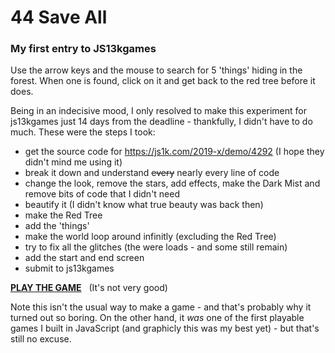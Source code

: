 # 44 Save All

### My first entry to JS13kgames
Use the arrow keys and the mouse to search for 5 'things' hiding in the forest. When one is found, click on it and get back to the red tree before it does.

Being in an indecisive mood, I only resolved to make this experiment for js13kgames just 14 days from the deadline - thankfully, I didn't have to do much.
These were the steps I took:

- get the source code for <https://js1k.com/2019-x/demo/4292> (I hope they didn't mind me using it)
- break it down and understand ~~every~~ nearly every line of code
- change the look, remove the stars, add effects, make the Dark Mist and remove bits of code that I didn't need
- beautify it (I didn't know what true beauty was back then)
- make the Red Tree
- add the 'things'
- make the world loop around infinitly (excluding the Red Tree)
- try to fix all the glitches (the were loads - and some still remain)
- add the start and end screen
- submit to js13kgames

[**PLAY THE GAME**](https://js13kgames.com/entries/44-save-all) &nbsp;&nbsp;(It's not very good)

Note this isn't the usual way to make a game - and that's probably why it turned out so boring.
On the other hand, it _was_ one of the first playable games I built in JavaScript (and graphicly this was my best yet) - but that's still no excuse.
